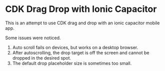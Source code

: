 # CDK Drag Drop with Ionic Capacitor

This is an attempt to use CDK drag and drop with an ionic capacitor mobile app.

Some issues were noticed.

1. Auto scroll fails on devices, but works on a desktop browser.
2. After autoscrolling, the drop target is off the screen and cannot be dropped in the desired spot.
3. The default drop placeholder size is sometimes too small.
